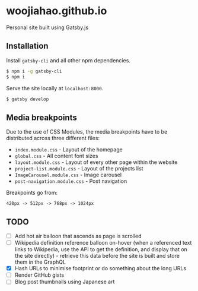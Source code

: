 # woojiahao.github.io

Personal site built using Gatsby.js

## Installation

Install `gatsby-cli` and all other npm dependencies.

```bash
$ npm i -g gatsby-cli
$ npm i
```

Serve the site locally at `localhost:8000`.

```bash
$ gatsby develop
```

## Media breakpoints

Due to the use of CSS Modules, the media breakpoints have to be distributed across three different files:

- `index.module.css` - Layout of the homepage
- `global.css` - All content font sizes
- `layout.module.css` - Layout of every other page within the website
- `project-list.module.css` - Layout of the projects list
- `ImageCarousel.module.css` - Image carousel 
- `post-navigation.module.css` - Post navigation

Breakpoints go from:

```
420px -> 512px -> 768px -> 1024px
```

## TODO

- [ ] Add hot air balloon that ascends as page is scrolled
- [ ] Wikipedia definition reference balloon on-hover (when a referenced text links to Wikipedia, use the API to get the definition, and display that on the site directly) - retrieve this data before the site is built and store them in the GraphQL
- [X] Hash URLs to minimise footprint or do something about the long URLs
- [ ] Render GitHub gists
- [ ] Blog post thumbnails using Japanese art
